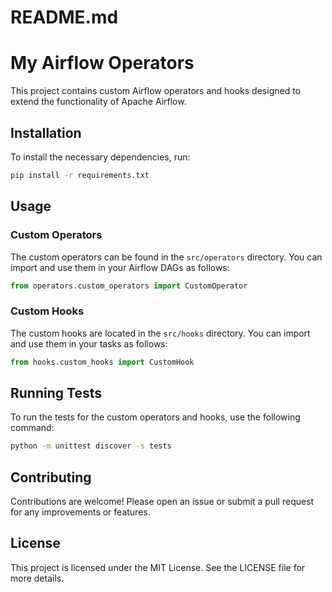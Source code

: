 # README.md

# My Airflow Operators

This project contains custom Airflow operators and hooks designed to extend the functionality of Apache Airflow.

## Installation

To install the necessary dependencies, run:

```bash
pip install -r requirements.txt
```

## Usage

### Custom Operators

The custom operators can be found in the `src/operators` directory. You can import and use them in your Airflow DAGs as follows:

```python
from operators.custom_operators import CustomOperator
```

### Custom Hooks

The custom hooks are located in the `src/hooks` directory. You can import and use them in your tasks as follows:

```python
from hooks.custom_hooks import CustomHook
```

## Running Tests

To run the tests for the custom operators and hooks, use the following command:

```bash
python -m unittest discover -s tests
```

## Contributing

Contributions are welcome! Please open an issue or submit a pull request for any improvements or features.

## License

This project is licensed under the MIT License. See the LICENSE file for more details.